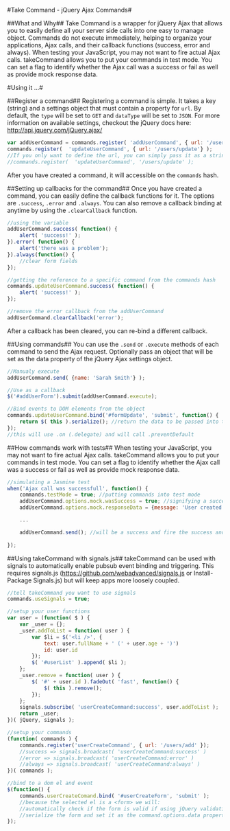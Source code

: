 #Take Command - jQuery Ajax Commands#

##What and Why##
Take Command is a wrapper for jQuery Ajax that allows you to easily define all your server side calls into one easy to manage object. Commands do not execute immediately, helping to organize your applications, Ajax calls, and their callback functions (success, error and always). When testing your JavaScript, you may not want to fire actual Ajax calls. takeCommand allows you to put your commands in test mode. You can set a flag to identify whether the Ajax call was a success or fail as well as provide mock response data.

#Using it ...#

##Register a command##
Registering a command is simple. It takes a key (string) and a settings object that must contain a property for `url`. By default, the `type` will be set to `GET` and `dataType` will be set to `JSON`. For more information on available settings, checkout the jQuery docs here: http://api.jquery.com/jQuery.ajax/

```javascript
var addUserCommand = commands.register( 'addUserCommand', { url: '/users/add' } ); //creating a variable
commands.register(  'updateUserCommand', { url: '/users/update'} );
//If you only want to define the url, you can simply pass it as a string literal to the second argument.
//commands.register(  'updateUserCommand', '/users/update' );
```
After you have created a command, it will accessible on the `commands` hash.

##Setting up callbacks for the command##
Once you have created a command, you can easily define the callback functions for it. The options are `.success`, `.error` and `.always`. You can also remove a callback binding at anytime by using the `.clearCallback` function.

```javascript
//using the variable
addUserCommand.success( function() {
    alert( 'success!' );
}).error( function() {
    alert('there was a problem');
}).always(function() {
    //clear form fields
});

//getting the reference to a specific command from the commands hash
commands.updateUserCommand.success( function() {
    alert( 'success!' );
});

//remove the error callback from the addUserCommand
addUserCommand.clearCallback('error');
```
After a callback has been cleared, you can re-bind a different callback.

##Using commands##
You can use the `.send` or `.execute` methods of each command to send the Ajax request. Optionally pass an object that will be set as the data property of the jQuery Ajax settings object.
```javascript
//Manualy execute
addUserCommand.send( {name: 'Sarah Smith'} );

//Use as a callback
$('#addUserForm').submit(addUserCommand.execute);

//Bind events to DOM elements from the object
commands.updateUserCommand.bind('#formUpdate', 'submit', function() {
    return $( this ).serialize(); //return the data to be passed into the Ajax call
});
//this will use .on (.delegate) and will call .preventDefault
```

##How commands work with tests##
When testing your JavaScript, you may not want to fire actual Ajax calls. takeCommand allows you to put your commands in test mode. You can set a flag to identify whether the Ajax call was a success or fail as well as provide mock response data.
```javascript
//simulating a Jasmine test
when('Ajax call was successfull', function() {
	commands.testMode = true; //putting commands into test mode
	addUserCommand.options.mock.wasSuccess = true; //signifying a successful Ajax request
	addUserCommand.options.mock.responseData = {message: 'User created successfully', userId: 7}; //the fake response data that would have come from the server

	...

	addUserCommand.send(); //will be a success and fire the success and always functions. It will also pass in the defined mock.responseData object to the callbacks
	
});
```
##Using takeCommand with signals.js##
takeCommand can be used with signals to automatically enable pubsub event binding and triggering. This requires signals.js (https://github.com/webadvanced/signals.js or Install-Package Signals.js) but will keep apps more loosely coupled.

```javascript
//tell takeCommand you want to use signals
commands.useSignals = true;

//setup your user functions
var user = (function( $ ) {
	var _user = {};
	_user.addToList = function( user ) {
		var $li = $('<li />', {
			text: user.fullName + ' (' + user.age + ')')
			id: user.id
		});
		$( '#userList' ).append( $li );
	};
	_user.remove = function( user ) {
		$( '#' + user.id ).fadeOut( 'fast', function() {
			$( this ).remove();
		});
	};
	signals.subscribe( 'userCreateCommand:success', user.addToList );
	return _user;
})( jQuery, signals );

//setup your commands
(function( commands ) {
	commands.register('userCreateCommand', { url: '/users/add' });
	//success => signals.broadcast( 'userCreateCommand:success' )
	//error => signals.broadcast( 'userCreateCommand:error' )
	//always => signals.broadcast( 'userCreateCommand:always' )
})( commands );

//bind to a dom el and event
$(function() {
	commands.userCreateComand.bind( '#userCreateForm', 'submit' );
	//because the selected el is a <form> we will: 
	//automatically check if the form is valid if using jQuery validation
	//serialize the form and set it as the command.options.data property
});
```